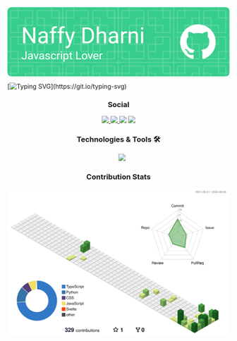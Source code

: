 <img src="./github-header-image.png" align="center">

[![Typing SVG](https://readme-typing-svg.herokuapp.com?color=2EF764&center=true&lines=Hello+mate+%F0%9F%91%8B;Here+is+some+info+on+me.;If+you+liked+the+template%2C;Don't+just+fork+it%2C;Star+it+too!)](https://git.io/typing-svg)


<h3 align="center">Social</h3>
<p align="center">
<a href="https://open.spotify.com/user/68s91zbwyblid1ckknimugn8u?si=gZbiE_XqQe25d_mGFy7Amg">
<img src="https://img.shields.io/badge/Spotify-1ED760?style=for-the-badge&logo=spotify&logoColor=white" />
</a>
<a href="https://twitter.com/dharni_naffy?t=dRcl2t5B9ki07Qs0v6vnyw&s=09">
<img src="https://img.shields.io/badge/Twitter-1DA1F2?style=for-the-badge&logo=Twitter&logoColor=white" />
</a>
<img src="https://img.shields.io/badge/Snapchat-%23FFFC00.svg?style=for-the-badge&logo=Snapchat&logoColor=white" />
<a href="https://discord.gg/BU4kQbBqAe">
<img src="https://dcbadge.vercel.app/api/shield/769074861644840983" />
</a>
</p>


<h3 align="center">Technologies & Tools 🛠️</h3>

<p align="center">
    <img src="https://skillicons.dev/icons?i=css,electron,git,github,heroku,html,js,jest,mongodb,mysql,netlify,nextjs,nodejs,powershell,py,react,rollupjs,stackoverflow,tailwind,ts,vercel,vscode&perline=7" />
</p>


<h3 align="center">Contribution Stats</h3>

<p align="center">
<img src="./profile-3d-contrib/profile-green-animate.svg">
</p>

